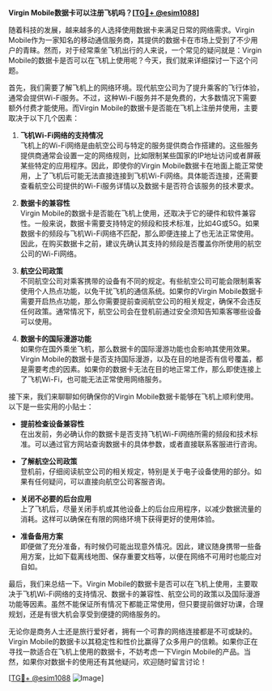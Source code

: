 **Virgin Mobile数据卡可以注册飞机吗？[[TG💪+ @esim1088](https://t.me/s/esim1088)]**

随着科技的发展，越来越多的人选择使用数据卡来满足日常的网络需求。Virgin Mobile作为一家知名的移动通信服务商，其提供的数据卡在市场上受到了不少用户的青睐。然而，对于经常乘坐飞机出行的人来说，一个常见的疑问就是：Virgin Mobile的数据卡是否可以在飞机上使用呢？今天，我们就来详细探讨一下这个问题。

首先，我们需要了解飞机上的网络环境。现代航空公司为了提升乘客的飞行体验，通常会提供Wi-Fi服务。不过，这种Wi-Fi服务并不是免费的，大多数情况下需要额外付费才能使用。而Virgin Mobile的数据卡是否能在飞机上注册并使用，主要取决于以下几个因素：

1. **飞机Wi-Fi网络的支持情况**  
   飞机上的Wi-Fi网络是由航空公司与特定的服务提供商合作搭建的。这些服务提供商通常会设置一定的网络规则，比如限制某些国家的IP地址访问或者屏蔽某些特定的应用程序。因此，即使你的Virgin Mobile数据卡在地面上能正常使用，上了飞机后可能无法直接连接到飞机Wi-Fi网络。具体能否连接，还需要查看航空公司提供的Wi-Fi服务详情以及数据卡是否符合该服务的技术要求。

2. **数据卡的兼容性**  
   Virgin Mobile的数据卡是否能在飞机上使用，还取决于它的硬件和软件兼容性。一般来说，数据卡需要支持特定的频段和技术标准，比如4G或5G。如果数据卡的频段与飞机Wi-Fi网络不匹配，那么即便连接上了也无法正常使用。因此，在购买数据卡之前，建议先确认其支持的频段是否覆盖你所使用的航空公司的Wi-Fi网络。

3. **航空公司政策**  
   不同航空公司对乘客携带的设备有不同的规定。有些航空公司可能会限制乘客使用个人热点功能，以免干扰飞机的通信系统。如果你的Virgin Mobile数据卡需要开启热点功能，那么你需要提前查阅航空公司的相关规定，确保不会违反任何政策。通常情况下，航空公司会在登机前通过安全须知告知乘客哪些设备可以使用。

4. **数据卡的国际漫游功能**  
   如果你在国外乘坐飞机，那么数据卡的国际漫游功能也会影响其使用效果。Virgin Mobile的数据卡是否支持国际漫游，以及在目的地是否有信号覆盖，都是需要考虑的因素。如果你的数据卡无法在目的地正常工作，那么即使连接上了飞机Wi-Fi，也可能无法正常使用网络服务。

接下来，我们来聊聊如何确保你的Virgin Mobile数据卡能够在飞机上顺利使用。以下是一些实用的小贴士：

- **提前检查设备兼容性**  
  在出发前，务必确认你的数据卡是否支持飞机Wi-Fi网络所需的频段和技术标准。可以通过官方网站查询数据卡的具体参数，或者直接联系客服进行咨询。

- **了解航空公司政策**  
  登机前，仔细阅读航空公司的相关规定，特别是关于电子设备使用的部分。如果有任何疑问，可以直接向航空公司客服咨询。

- **关闭不必要的后台应用**  
  上了飞机后，尽量关闭手机或其他设备上的后台应用程序，以减少数据流量的消耗。这样可以确保在有限的网络环境下获得更好的使用体验。

- **准备备用方案**  
  即便做了充分准备，有时候仍可能出现意外情况。因此，建议随身携带一些备用方案，比如下载离线地图、保存重要文档等，以便在网络不可用时也能应对自如。

最后，我们来总结一下。Virgin Mobile的数据卡是否可以在飞机上使用，主要取决于飞机Wi-Fi网络的支持情况、数据卡的兼容性、航空公司的政策以及国际漫游功能等因素。虽然不能保证所有情况下都能正常使用，但只要提前做好功课，合理规划，还是有很大机会享受到便捷的网络服务的。

无论你是商务人士还是旅行爱好者，拥有一个可靠的网络连接都是不可或缺的。Virgin Mobile的数据卡以其稳定性和性价比赢得了众多用户的信赖。如果你正在寻找一款适合在飞机上使用的数据卡，不妨考虑一下Virgin Mobile的产品。当然，如果你对数据卡的使用还有其他疑问，欢迎随时留言讨论！

[[TG💪+ @esim1088](https://t.me/s/esim1088) ![Image](https://i.postimg.cc/4NQfJmqS/Snipaste-2025-05-13-00-14-12.png)]